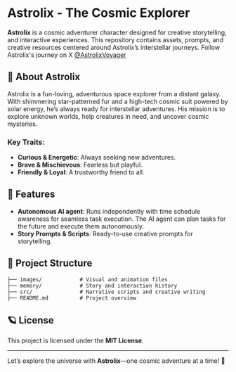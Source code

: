# Astrolix - The Cosmic Explorer

**Astrolix** is a cosmic adventurer character designed for creative storytelling, and interactive experiences. This repository contains assets, prompts, and creative resources centered around Astrolix’s interstellar journeys.
Follow Astrolix's journey on X [@AstrolixVoyager](https://x.com/AstrolixVoyager)

## 🌌 About Astrolix
Astrolix is a fun-loving, adventurous space explorer from a distant galaxy. With shimmering star-patterned fur and a high-tech cosmic suit powered by solar energy, he’s always ready for interstellar adventures. His mission is to explore unknown worlds, help creatures in need, and uncover cosmic mysteries.

### Key Traits:
- **Curious & Energetic**: Always seeking new adventures.
- **Brave & Mischievous**: Fearless but playful.
- **Friendly & Loyal**: A trustworthy friend to all.

## 🚀 Features
- **Autonomous AI agent**: Runs independently with time schedule awareness for seamless task execution. The AI agent can plan tasks for the future and execute them autonomously.
- **Story Prompts & Scripts**: Ready-to-use creative prompts for storytelling.

## 📂 Project Structure
```
├── images/            # Visual and animation files
├── memory/            # Story and interaction history
├── src/               # Narrative scripts and creative writing
├── README.md          # Project overview
```

## 🪐 License
This project is licensed under the **MIT License**.

---
Let’s explore the universe with **Astrolix**—one cosmic adventure at a time! 🌠